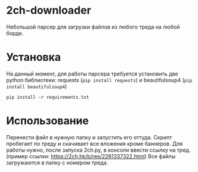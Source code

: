 # 2ch-downloader

Небольшой парсер для загрузки файлов из любого треда на любой борде. 

# Установка
На данный момент, для работы парсера требуется установить две python библиотеки:
requests (`pip install requests`) и beautifulsoup4 (`pip install beautifulsoup4`)
```
pip install -r requirements.txt
```

# Использование
Перенести файл в нужную папку и запустить его оттуда. Скрипт пробегает по треду и скачивает все вложения кроме баннеров. 
Для работы нужно, после запуска 2ch.py, в консоли ввести ссылку на тред. (пример ссылки: https://2ch.hk/b/res/2281337322.html)
Все файлы загружаются в папку с номером треда. 